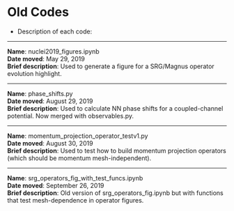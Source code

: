 # Old Codes

* Description of each code:

____________________________________________________________________________________________________________________________
__Name__: nuclei2019_figures.ipynb<br/>
__Date moved__: May 29, 2019<br/>
__Brief description__: Used to generate a figure for a SRG/Magnus operator evolution highlight.

____________________________________________________________________________________________________________________________
__Name__: phase_shifts.py<br/>
__Date moved__: August 29, 2019<br/>
__Brief description__: Used to calculate NN phase shifts for a coupled-channel potential. Now merged with observables.py.

____________________________________________________________________________________________________________________________
__Name__: momentum_projection_operator_testv1.py<br/>
__Date moved__: August 30, 2019<br/>
__Brief description__: Used to test how to build momentum projection operators (which should be momentum mesh-independent).

____________________________________________________________________________________________________________________________
__Name__: srg_operators_fig_with_test_funcs.ipynb<br/>
__Date moved__: September 26, 2019<br/>
__Brief description__: Old version of srg_operators_fig.ipynb but with functions that test mesh-dependence in operator figures.

